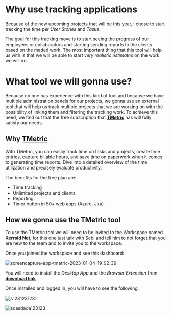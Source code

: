 # **Why use tracking applications**
Because of the new upcoming projects that will be this year, I chose to start tracking the time per *User Stories* and *Tasks*.

The goal for this tracking move is to start seeing the progress of our employees or collaborators and starting sending reports to the clients based on the maded work. The most important thing that this tool will help us with is that we will be able to start *very realistic estimates* on the work we will do.

# **What tool we will gonna use?**
Because no one has experience with this kind of tool and because we have multiple administration panels for our projects, we gonna use an external tool that will help us track multiple projects that we are working on with the possibility of linking them and filtering the tracking work. To achieve this need, we find out that the free subscription that **[TMetric](https://tmetric.com/)** has will fully satisfy our needs.

## Why **[TMetric](https://tmetric.com/)**
With TMetric, you can easily track time on tasks and projects, create time entries, capture billable hours, and save time on paperwork when it comes to generating time reports. Dive into a detailed overview of the time utilization and precisely evaluate productivity.

The benefits for the free plan are: 
- Time tracking 
- Unlimited projects and clients
- Reporting
- Timer button in 50+ web apps (Azure, Jira)

## How we gonna use the **TMetric** tool
To use the TMetric tool we will need to be invited to the Workspace named **Kerrsid Net**, for this one just talk with Sebi and tell him to not forget that you are new to the team and to invite you to the workspace.

Once you joined the workspace and see this dashboard:

![screencapture-app-tmetric-2023-01-04-19_02_39](https://user-images.githubusercontent.com/99452358/210609749-273bb517-abde-49b2-bf02-2c1382187679.jpg)

You will need to install the *Desktop App* and the *Browser Extension* from **[download link](https://tmetric.com/download)**.

Once installed and logged in, you will have to see the following:

![s1231231231](https://user-images.githubusercontent.com/99452358/210610822-e7d9a968-6f57-4464-abf0-1b5cb5f90434.JPG)

![sdasdada123123](https://user-images.githubusercontent.com/99452358/210613980-66c7576e-d265-4828-a7b9-73b07a0f7953.JPG) 


